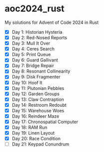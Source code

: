 # aoc2024_rust

My solutions for Advent of Code 2024 in Rust

- [x] Day 1: Historian Hysteria
- [x] Day 2: Red-Nosed Reports
- [x] Day 3: Mull It Over
- [x] Day 4: Ceres Search
- [x] Day 5: Print Queue
- [x] Day 6: Guard Gallivant
- [x] Day 7: Bridge Repair
- [x] Day 8: Resonant Collinearity
- [x] Day 9: Disk Fragmenter
- [x] Day 10: Hoof It
- [x] Day 11: Plutonian Pebbles
- [x] Day 12: Garden Groups
- [x] Day 13: Claw Contraption
- [x] Day 14: Restroom Redoubt
- [x] Day 15: Warehouse Woes
- [x] Day 16: Reindeer Maze
- [x] Day 17: Chronospatial Computer
- [x] Day 18: RAM Run
- [x] Day 19: Linen Layout
- [x] Day 20: Race Condition
- [ ] Day 21: Keypad Conundrum
